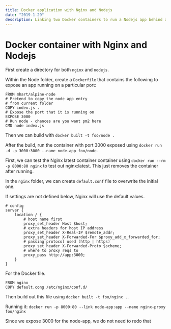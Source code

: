 ```yaml
---
title: Docker application with Nginx and Nodejs
date: "2019-1-29"
description: Linking two Docker containers to run a Nodejs app behind a NGINX reverse proxy.
---
```


# Docker container with Nginx and Nodejs

First create a directory for both `nginx` and `nodejs`.

Within the Node folder, create a `Dockerfile` that contains the following to expose an app running on a particular port:

```docker
FROM mhart/alpine-node
# Pretend to copy the node app entry
# from current folder
COPY index.js .
# Expose the port that it is running on
EXPOSE 3000
# Run node - chances are you want pm2 here
CMD node index.js
```

Then we can build with `docker built -t foo/node .`

After the build, run the container with port 3000 exposed using `docker run -d -p 3000:3000 --name node-app foo/node`.

First, we can test the Nginx latest container container using `docker run --rm -p 8000:80 nginx` to test out nginx:latest. This just removes the container after running.

In the `nginx` folder, we can create `default.conf` file to overwrite the initial one.

If settings are not defined below, Nginx will use the default values.

```nginx
# config
server {
	location / {
		# host name first
		proxy_set_header Host $host;
		# extra headers for host IP address
		proxy_set_header X-Real-IP $remote_addr;
		proxy_set_header X-Forwarded-For $proxy_add_x_forwarded_for;
		# passing protocol used (http | https)
		proxy_set_header X-Forwarded-Proto $scheme;
		# where to proxy reqs to
		proxy_pass http://app:3000;
	}
}
```

For the Docker file.

```docker
FROM nginx
COPY default.cong /etc/nginx/conf.d/
```

Then build out this file using `docker built -t foo/nginx .`.

Running it: `docker run -p 8000:80 --link node-app:app --name nginx-proxy foo/nginx`

Since we expose 3000 for the node-app, we do not need to redo that
